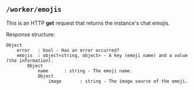 ## ```/worker/emojis```
This is an HTTP **get** request that returns the instance's chat emojis.

Response structure:
```
Object
    error   : bool - Has an error occurred?
    emojis  : object<string, object> - A key (emoji name) and a value (the information).
        Object
            name      : string - The emoji name.
            Object
                image       : string - The image source of the emoji.
```